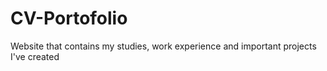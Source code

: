 # CV-Portofolio
Website that contains my studies, work experience and important projects I've created
